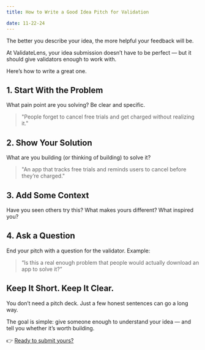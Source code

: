 ```yaml
---
title: How to Write a Good Idea Pitch for Validation

date: 11-22-24
---
```


The better you describe your idea, the more helpful your feedback will be.

At ValidateLens, your idea submission doesn’t have to be perfect — but it should give validators enough to work with.

Here’s how to write a great one.

## 1. Start With the Problem

What pain point are you solving? Be clear and specific.

> "People forget to cancel free trials and get charged without realizing it."

## 2. Show Your Solution

What are you building (or thinking of building) to solve it?

> "An app that tracks free trials and reminds users to cancel before they’re charged."

## 3. Add Some Context

Have you seen others try this? What makes yours different? What inspired you?

## 4. Ask a Question

End your pitch with a question for the validator. Example:

> “Is this a real enough problem that people would actually download an app to solve it?”

## Keep It Short. Keep It Clear.

You don’t need a pitch deck. Just a few honest sentences can go a long way.

The goal is simple: give someone enough to understand your idea — and tell you whether it’s worth building.

👉 [Ready to submit yours?](/dashboard)
